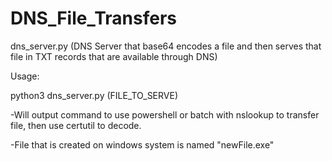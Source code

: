 # DNS_File_Transfers

dns_server.py (DNS Server that base64 encodes a file and then serves that file in TXT records that are available through DNS)

Usage:

python3 dns_server.py (FILE_TO_SERVE)

-Will output command to use powershell or batch with nslookup to transfer file, then use certutil to decode.

-File that is created on windows system is named "newFile.exe"


